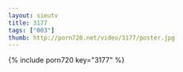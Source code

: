 ```yaml
--- 
layout: sieutv
title: 3177
tags: ["003"]
thumb: http://porn720.net/video/3177/poster.jpg
---
```

{% include porn720 key="3177" %} 
